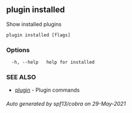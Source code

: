 ## plugin installed

Show installed plugins

```
plugin installed [flags]
```

### Options

```
  -h, --help   help for installed
```

### SEE ALSO

* [plugin](plugin.md)	 - Plugin commands

###### Auto generated by spf13/cobra on 29-May-2021
